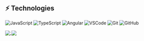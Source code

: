 ## ⚡ Technologies


![JavaScript](https://img.shields.io/badge/-JavaScript-black?style=flat-square&logo=JavaScript)
![TypeScript](https://img.shields.io/badge/-TypeScript-black?style=flat-square&logo=TypeScript)
![Angular](https://img.shields.io/badge/-Angular-black?style=flat-square&logo=Angular)
![VSCode](https://img.shields.io/badge/-VSCode-black?style=flat-square&logo=visualstrudiocode)
![Git](https://img.shields.io/badge/-Git-black?style=flat-square&logo=git)
![GitHub](https://img.shields.io/badge/-GitHub-black?style=flat-square&logo=github)

<a href="https://github.com/immalz/github-readme-stats">
  <img align="center" src="https://github-readme-stats.vercel.app/api?username=immalz&show_icons=true&theme=gotham"/>
</a>

<a href="https://github.com/JosephRiosHenao/github-readme-stats">
  <img align="center" src="https://github-readme-stats.vercel.app/api/top-langs/?username=immalz&layout=compact&show_icons=true&theme=gotham"/>
</a>
